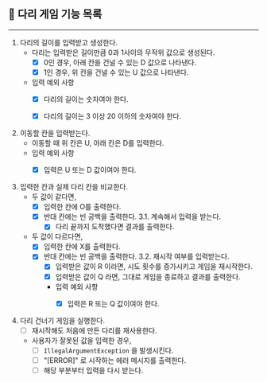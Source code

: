 ## 🌉 다리 게임 기능 목록

---

1. 다리의 길이를 입력받고 생성한다.
    * 다리는 입력받은 길이만큼 0과 1사이의 무작위 값으로 생성된다.
        * [X] 0인 경우, 아래 칸을 건널 수 있는 D 값으로 나타낸다.
        * [X] 1인 경우, 위 칸을 건널 수 있는 U 값으로 나타낸다.
    * 입력 예외 사항
        * [X] 다리의 길이는 숫자여야 한다.
        * [X] 다리의 길이는 3 이상 20 이하의 숫자여야 한다.


2. 이동할 칸을 입력받는다.
   * 이동할 때 위 칸은 U, 아래 칸은 D를 입력한다. 
   * 입력 예외 사항
     * [X] 입력은 U 또는 D 값이여야 한다.

   
3. 입력한 칸과 실제 다리 칸을 비교한다.
   * 두 값이 같다면,
     * [X] 입력한 칸에 O를 출력한다.
     * [X] 반대 칸에는 빈 공백을 출력한다.
     3.1. 계속해서 입력을 받는다.
       * [X] 다리 끝까지 도착했다면 결과를 출력한다.
   * 두 값이 다르다면,
     * [X] 입력한 칸에 X를 출력한다.
     * [X] 반대 칸에는 빈 공백을 출력한다. 
     3.2. 재시작 여부를 입력받는다.
       * [X] 입력받은 값이 R 이라면, 시도 횟수를 증가시키고 게임을 재시작한다.
       * [X] 입력받은 값이 Q 라면, 그대로 게임을 종료하고 결과를 출력한다.
       * 입력 예외 사항
         * [X] 입력은 R 또는 Q 값이여야 한다.


4. 다리 건너기 게임을 실행한다.
   * [ ] 재시작해도 처음에 만든 다리를 재사용한다.
   * 사용자가 잘못된 값을 입력한 경우,
     * [ ] `IllegalArgumentException` 을 발생시킨다.
     * [ ] "[ERROR]" 로 시작하는 에러 메시지를 출력한다.
     * [ ] 해당 부분부터 입력을 다시 받는다.